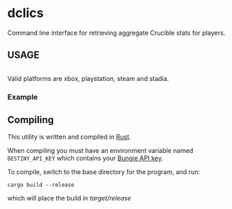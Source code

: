 # dclics

Command line interface for retrieving aggregate Crucible stats for players.


## USAGE
```

```

Valid platforms are xbox, playstation, steam and stadia.

### Example



## Compiling

This utility is written and compiled in [Rust](https://www.rust-lang.org/).

When compiling you must have an environment variable named `DESTINY_API_KEY` which contains your [Bungie API key](https://www.bungie.net/en/Application).

To compile, switch to the base directory for the program, and run:

```
cargo build --release
```

which will place the build in *target/release*